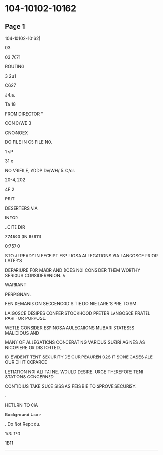 # 104-10102-10162

## Page 1

104-10102-10162|

03

03 7071

ROUTING

3 2u1

C627

J4.a.

Ta 18.

FROM DIRECTOR "

CON C/WE 3

CNO:NOEX

DO FILE IN CS FILE NO.

1 sP

31 x

NO VRIFILE, ADDP De/WH/ 5. C/cr.

20-4, 202

4F 2

PRIT

DESERTERS VIA

INFOR

..CITE DIR

774503 (IN 85811)

0:757 0

STO ALREADY IN FECEIPT ESP LIOSA ALLEGATIONS VIA LANGOSCE PRIOR LATER'S

DEPARIURE FOR MADR AND DOES NOI CONSIDER THEM WORTHY SERIOUS CONSIDERANION. V

WARRANT

PERPIGNAN.

FEN DEMANIS ON SECCENCOD'S TIE DO NIE LARE'S PRE TO SM.

LAIGOSCE DESIPES CONFER STOCKHOOD PRETER LANGOSCE FRATEL PARI FOR PURPOSE.

WETLE CONSIDER ESPINOSA AULEGAIIONS MUBARI STATESES MALICIOUS AND

MANY OF ALLEGATICNS CONCERATING VARICUS SUZIRÍ AGINES AS NICOPIERE OR DISTORTED,

ID EVIDENT TENT SECURITY DE CUR PEAUREN 02S IT SONE CASES ALE OUR CHIT COPARCE

LETIATION NOI ALI TAI NE. WOULD DESIRE. URGE THEREFORE TENI STATIONS CONCERNED

CONTIDIUS TAKE SUCE SISS AS FEIS BIE TO SPROVE SECURISY.

.

HETURN TO CiA

Background Use r

. Do Not Rep:: du.

1/3: 120

1B11

---

